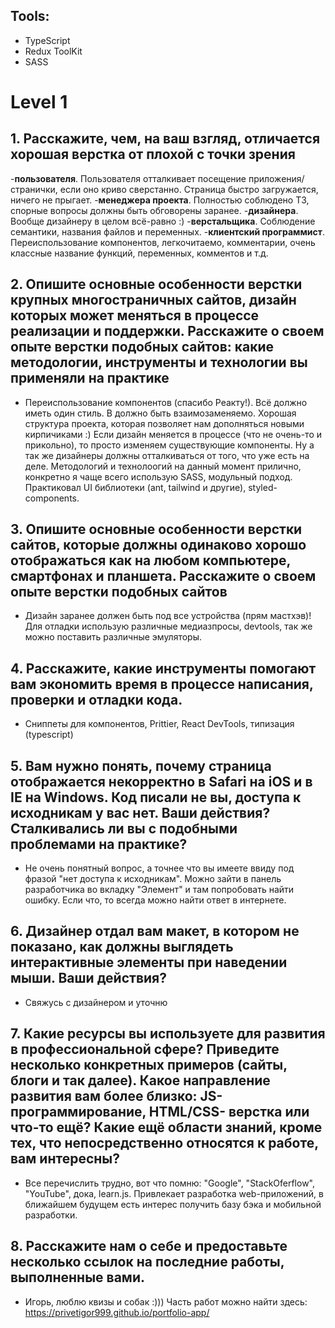 ## Tools:

- TypeScript
- Redux ToolKit
- SASS

# Level 1

## 1. Расскажите, чем, на ваш взгляд, отличается хорошая верстка от плохой с точки зрения

-<b>пользователя</b>. Пользователя отталкивает посещение приложения/странички, если оно криво сверстанно. Страница быстро загружается, ничего не прыгает. -<b>менеджера проекта</b>. Полностью соблюдено ТЗ, спорные вопросы должны быть обговорены заранее. -<b>дизайнера</b>. Вообще дизайнеру в целом всё-равно :) -<b>верстальщика</b>. Соблюдение семантики, названия файлов и переменных. -<b>клиентский программист</b>. Переиспользование компонентов, легкочитаемо, комментарии, очень классные название функций, переменных, комментов и т.д.

## 2. Опишите основные особенности верстки крупных многостраничных сайтов, дизайн которых может меняться в процессе реализации и поддержки. Расскажите о своем опыте верстки подобных сайтов: какие методологии, инструменты и технологии вы применяли на практике

- Переиспользование компонентов (спасибо Реакту!). Всё должно иметь один стиль. В должно быть взаимозаменяемо. Хорошая структура проекта, которая позволяет нам дополняться новыми кирпичиками :)
  Если дизайн меняется в процессе (что не очень-то и прикольно), то просто изменяем существующие компоненты. Ну а так же дизайнеры должны отталкиваться от того, что уже есть на деле.
  Методологий и технолоогий на данный момент прилично, конкретно я чаще всего использую SASS, модульный подход. Практиковал UI библиотеки (ant, tailwind и другие), styled-components.

## 3. Опишите основные особенности верстки сайтов, которые должны одинаково хорошо отображаться как на любом компьютере, смартфонах и планшета. Расскажите о своем опыте верстки подобных сайтов

- Дизайн заранее должен быть под все устройства (прям мастхэв)! Для отладки использую различные медиазпросы, devtools, так же можно поставить различные эмуляторы.

## 4. Расскажите, какие инструменты помогают вам экономить время в процессе написания, проверки и отладки кода.

- Сниппеты для компонентов, Prittier, React DevTools, типизация (typescript)

## 5. Вам нужно понять, почему страница отображается некорректно в Safari на iOS и в IE на Windows. Код писали не вы, доступа к исходникам у вас нет. Ваши действия? Сталкивались ли вы с подобными проблемами на практике?

- Не очень понятный вопрос, а точнее что вы имеете ввиду под фразой "нет доступа к исходникам". Можно зайти в панель разработчика во вкладку "Элемент" и там попробовать найти ошибку. Если что, то всегда можно найти ответ в интернете.

## 6. Дизайнер отдал вам макет, в котором не показано, как должны выглядеть интерактивные элементы при наведении мыши. Ваши действия?

- Свяжусь с дизайнером и уточню

## 7. Какие ресурсы вы используете для развития в профессиональной сфере? Приведите несколько конкретных примеров (сайты, блоги и так далее). Какое направление развития вам более близко: JS-программирование, HTML/CSS- верстка или что-то ещё? Какие ещё области знаний, кроме тех, что непосредственно относятся к работе, вам интересны?

- Все перечислить трудно, вот что помню: "Google", "StackOferflow", "YouTube", дока, learn.js. Привлекает разработка web-приложений, в ближайшем будущем есть интерес получить базу бэка и мобильной разработки.

## 8. Расскажите нам о себе и предоставьте несколько ссылок на последние работы, выполненные вами.

- Игорь, люблю квизы и собак :)))
  Часть работ можно найти здесь: https://privetigor999.github.io/portfolio-app/
